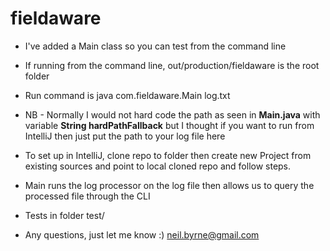 # fieldaware

* I've added a Main class so you can test from the command line
 *  If running from the command line, out/production/fieldaware is the root folder
 *  Run command is java com.fieldaware.Main log.txt
 
 *  NB - Normally I would not hard code the path as seen in **Main.java** with variable 
**String hardPathFallback**
    but I thought if you want to run from IntelliJ then just put the path to your log file here
 
 * To set up in IntelliJ, clone repo to folder then create new Project from existing sources and point to local cloned repo and follow steps.
 *  Main runs the log processor on the log file then allows us to query the processed file through the CLI
 
 * Tests in folder test/
 
 * Any questions, just let me know :) neil.byrne@gmail.com